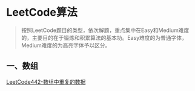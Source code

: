 # LeetCode算法

>   按照LeetCode题目的类型，依次解题，重点集中在Easy和Medium难度的，主要目的在于锻炼和积累算法的基本功。Easy难度的为普通字体，Medium难度的为高亮字体予以区分。

## 一、数组

[LeetCode442-数组中重复的数据](zh-cn/ds/LeetCode442.md)

